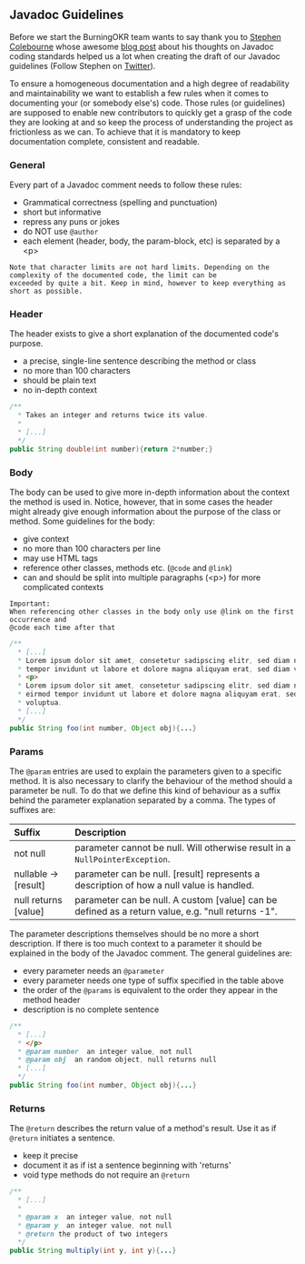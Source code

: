 ## Javadoc Guidelines

Before we start the BurningOKR team wants to say thank you to [Stephen Colebourne](https://blog.joda.org/ "Stephen's blog") 
whose awesome [blog post](https://blog.joda.org/2012/11/javadoc-coding-standards.html) about his thoughts on Javadoc 
coding standards helped us a lot when creating the draft of our Javadoc guidelines (Follow Stephen on 
[Twitter](https://twitter.com/jodastephen)).


To ensure a homogeneous documentation and a high degree of readability and maintainability we want to
establish a few rules when it comes to documenting your (or somebody else's) code. Those rules (or guidelines)
are supposed to enable new contributors to quickly get a grasp of the code they are looking at and so keep the 
process of understanding the project as frictionless as we can. To achieve that it is mandatory to keep documentation 
complete, consistent and readable.

### General
Every part of a Javadoc comment needs to follow these rules:
- Grammatical correctness (spelling and punctuation)
- short but informative
- repress any puns or jokes
- do NOT use ``@author``
- each element (header, body, the param-block, etc) is separated by a \<p>

``` 
Note that character limits are not hard limits. Depending on the complexity of the documented code, the limit can be 
exceeded by quite a bit. Keep in mind, however to keep everything as short as possible. 
```

### Header
The header exists to give a short explanation of the documented code's purpose.
- a precise, single-line sentence describing the method or class
- no more than 100 characters
- should be plain text
- no in-depth context

```java
/**
  * Takes an integer and returns twice its value.
  *
  * [...]
  */
public String double(int number){return 2*number;}
```

### Body
The body can be used to give more in-depth information about the context the method is used in. 
Notice, however, that in some cases the header might already give enough information about the 
purpose of the class or method. Some guidelines for the body:
- give context
- no more than 100 characters per line
- may use HTML tags
- reference other classes, methods etc. (`@code` and `@link`)
- can and should be split into multiple paragraphs (\<p>) for more complicated contexts

```
Important:
When referencing other classes in the body only use @link on the first occurrence and 
@code each time after that
```

```java
/**
  * [...]
  * Lorem ipsum dolor sit amet, consetetur sadipscing elitr, sed diam nonumy eirmod 
  * tempor invidunt ut labore et dolore magna aliquyam erat, sed diam voluptua.
  * <p>
  * Lorem ipsum dolor sit amet, consetetur sadipscing elitr, sed diam nonumy 
  * eirmod tempor invidunt ut labore et dolore magna aliquyam erat, sed diam 
  * voluptua.
  * [...]
  */
public String foo(int number, Object obj){...}
```

<!--The body is separated from the header by a paragraph (\<p>) and may contain more in depth information
about the function and the context of the documented part of the code. Is is important to note
that the Body itself can also be divided into multiple paragraphs to keep readability high and
sophisticated contexts well structured.-->

### Params
The `@param` entries are used to explain the parameters given to a specific method. It is also necessary to 
clarify the behaviour of the method should a parameter be null. To do that we define this kind of behaviour as a suffix
behind the parameter explanation separated by a comma. The types of suffixes are:
   
| Suffix               | Description                                                                                       |
| :------------------- | :------------------------------------------------------------------------------------------------ |
| not null             | parameter cannot be null. Will otherwise result in a ``NullPointerException``.                    |
| nullable -> [result] | parameter can be null. [result] represents a description of how a null value is handled.          |
| null returns [value] | parameter can be null. A custom [value] can be defined as a return value, e.g. "null returns -1". |

The parameter descriptions themselves should be no more a short description. If there is too much context to a parameter
it should be explained in the body of the Javadoc comment. The general guidelines are:
- every parameter needs an `@parameter` 
- every parameter needs one type of suffix specified in the table above
- the order of the `@params` is equivalent to the order they appear in the method header
- description is no complete sentence

```java
/**
  * [...]
  * </p>
  * @param number  an integer value, not null
  * @param obj  an random object, null returns null
  * [...]
  */
public String foo(int number, Object obj){...}
```

### Returns
The `@return` describes the return value of a method's result. Use it as if `@return` initiates
a sentence.
- keep it precise
- document it as if ist a sentence beginning with 'returns'
- void type methods do not require an ```@return```
   
```java
/**
  * [...]
  *
  * @param x  an integer value, not null
  * @param y  an integer value, not null
  * @return the product of two integers
  */
public String multiply(int y, int y){...}
```
